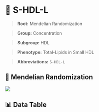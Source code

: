 # 🧪 S-HDL-L

> **Root:** Mendelian Randomization

> **Group:** Concentration  

> **Subgroup:** HDL

> **Phenotype:** Total-Lipids in Small HDL  

> **Abbreviations:** `S-HDL-L`

## 🧬 Mendelian Randomization  

<img src="/MR/Figures/Inverse/ShengxianHDLhengxianL.png"/>


## 📊 Data Table


<CsvTableMRI src="/MR_Data/Inverse/ShengxianHDLhengxianL.csv"/>
